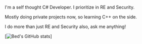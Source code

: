 I'm a self thought C# Developer. I prioritize in RE and Security.

Mostly doing private projects now, so learning C++ on the side.

I do more than just RE and Security also, ask me anything!

[![Bed's GitHub stats](https://github-readme-stats.vercel.app/api?username=BedTheGod)]

<!--
**BedTheGod/BedTheGod** is a ✨ _special_ ✨ repository because its `README.md` (this file) appears on your GitHub profile.

Here are some ideas to get you started:

- 🔭 I’m currently working on ...
- 🌱 I’m currently learning ...
- 👯 I’m looking to collaborate on ...
- 🤔 I’m looking for help with ...
- 💬 Ask me about ...
- 📫 How to reach me: ...
- 😄 Pronouns: ...
- ⚡ Fun fact: ...
-->
